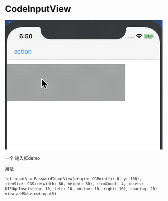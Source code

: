 # CodeInputView

![](https://raw.githubusercontent.com/zeroskylian/Images/master/img/inputViewDemo.gif)

一个 输入框demo 

用法

```
let inputV = PasswordInputView(origin: CGPoint(x: 0, y: 100), itemSize: CGSize(width: 60, height: 80), itemCount: 4, insets: UIEdgeInsets(top: 10, left: 10, bottom: 10, right: 10), spacing: 20)
view.addSubview(inputV)
```
